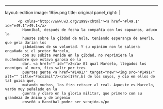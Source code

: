 <?xml version="1.0" encoding="UTF-8"?>
---
layout: edition
image: 165v.png 
title: original 
panel_right: |  
            
          <p xmlns="http://www.w3.org/1999/xhtml"><a href="#l49.1" id="e49.1">49.1</a>
            Hanníbal, después de fecha la compañía con los capuanos, aduxo la
            hueste sobre la çibdad de Nola, teniendo esperança de averla, que gela darían los
            çibdadanos de su voluntad. Y su opinión non le saliera engañada si el pretor Marcelo,
            con su súbita venida en la çibdad, no reprimiera la muchedumbre que estava ganosa de la
            dar. <a href="" id="">2</a> El qual Marcelo, llegados los enemigos al muro, fizo salir por tres
            puertas gente <a href="#1491/" target="new"><img src="#1491/" alt="" title="Facsímil"/></a>[174r,b] de los suyos, y dio en ellos de tal guisa que,
            matando muchos, los fizo retraer al real. Aqueste es Marcelo, varón muy señalado en la
            guerra y claro en la gloria militar, que primero con su grandeza de ánimo y de ingenio
            enseñó a Hanníbal poder ser vençido.</p>
        